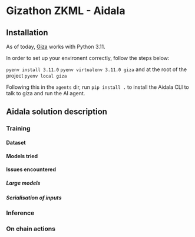 # Gizathon ZKML - Aidala

## Installation

As of today, [Giza](https://docs.gizatech.xyz/welcome/installation) works with Python 3.11.

In order to set up your environent correctly, follow the steps below:

`pyenv install 3.11.0`
`pyenv virtualenv 3.11.0 giza`
and at the root of the project `pyenv local giza`

Following this in the `agents` dir, run `pip install .` to install the Aidala CLI to talk to giza and run the AI agent.

## Aidala solution description

### Training

#### Dataset

#### Models tried

#### Issues encountered

##### Large models

##### Serialisation of inputs

### Inference 

### On chain actions



